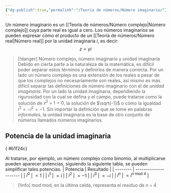 ```yaml
---
{"dg-publish":true,"permalink":"/Teoría de números/Número imaginario/"}
---
```


Un número imaginario es un [[Teoría de números/Número complejo\|Número complejo]] cuya parte real es igual a cero. Los números imaginarios se pueden expresar cómo el producto de un [[Teoría de números/Número real\|Número real]] por la unidad imaginaria $i$, es decir: 
$$z=yi$$
>[!danger] Número complejo, número imaginario y unidad imaginaria
>Debido en cierta parte a la naturaleza de la matemática, es difícil poder separar estos términos y definirlos de manera correcta. Por un lado un número complejo es una extensión de los reales a pesar de que los complejos no necesariamente son reales, así mismo es más difícil separar las definiciones de número imaginario con el de *unidad imaginaria*.
>Por un lado la unidad imaginaria, dependiendo la rigurosidad con la cual se defina y el campo, puede tratarse como la solución de $x^{2}+1=0$, la solución de $\sqrt{-1}$ o cómo la igualdad $i^{2}=-i^{2}=-1$.
>Sin importar la definición que se tome en palabras *informales*, la unidad imaginaria es la base de otro conjunto de números llamados números imaginarios.

## Potencia de la unidad imaginaria
{ #b1f24c}


Al tratarse, por ejemplo, un número complejo como binomio, al multiplicarse pueden aparecer potencias, siguiendo la siguiente tabla, se pueden simplificar tales potencias.
| Potencia | Resultado             |
| -------- | --------------------- |
| $i^{0}$  | $=1$                  |
| $i^1$    | $=i$                  |
| $i^2$    | $=-1$                 |
| $i^3$    | $=-i$                 |
| $i^n$    | $=i^{n\text{ mod }4}$ |

>[!info] mod
>$\text{mod}$, en la última celda, representa el residuo de $n\div 4$


 